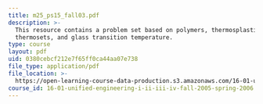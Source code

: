 ```yaml
---
title: m25_ps15_fall03.pdf
description: >-
  This resource contains a problem set based on polymers, thermosplastics and
  thermosets, and glass transition temperature.
type: course
layout: pdf
uid: 0380cebcf212e7f65ff0ca44aa07e738
file_type: application/pdf
file_location: >-
  https://open-learning-course-data-production.s3.amazonaws.com/16-01-unified-engineering-i-ii-iii-iv-fall-2005-spring-2006/0380cebcf212e7f65ff0ca44aa07e738_m25_ps15_fall03.pdf
course_id: 16-01-unified-engineering-i-ii-iii-iv-fall-2005-spring-2006
---
```

